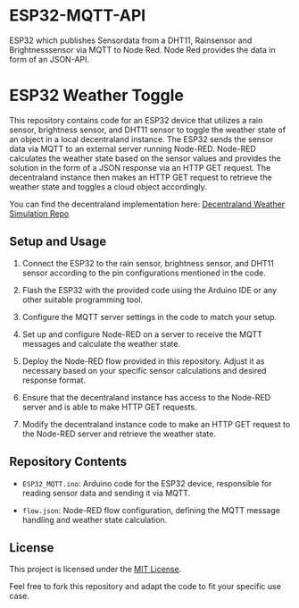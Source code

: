 # ESP32-MQTT-API
ESP32 which publishes Sensordata from a DHT11, Rainsensor and Brightnesssensor via MQTT to Node Red. Node Red provides the data in form of an JSON-API. 

# ESP32 Weather Toggle

This repository contains code for an ESP32 device that utilizes a rain sensor, brightness sensor, and DHT11 sensor to toggle the weather state of an object in a local decentraland instance. The ESP32 sends the sensor data via MQTT to an external server running Node-RED. Node-RED calculates the weather state based on the sensor values and provides the solution in the form of a JSON response via an HTTP GET request. The decentraland instance then makes an HTTP GET request to retrieve the weather state and toggles a cloud object accordingly.

You can find the decentraland implementation here: [Decentraland Weather Simulation Repo](https://github.com/decentraland-scenes/Weather-simulation)

## Setup and Usage

1. Connect the ESP32 to the rain sensor, brightness sensor, and DHT11 sensor according to the pin configurations mentioned in the code.

2. Flash the ESP32 with the provided code using the Arduino IDE or any other suitable programming tool.

3. Configure the MQTT server settings in the code to match your setup.

4. Set up and configure Node-RED on a server to receive the MQTT messages and calculate the weather state.

5. Deploy the Node-RED flow provided in this repository. Adjust it as necessary based on your specific sensor calculations and desired response format.

6. Ensure that the decentraland instance has access to the Node-RED server and is able to make HTTP GET requests.

7. Modify the decentraland instance code to make an HTTP GET request to the Node-RED server and retrieve the weather state.


## Repository Contents

- `ESP32_MQTT.ino`: Arduino code for the ESP32 device, responsible for reading sensor data and sending it via MQTT.

- `flow.json`: Node-RED flow configuration, defining the MQTT message handling and weather state calculation.


## License

This project is licensed under the [MIT License](LICENSE).

Feel free to fork this repository and adapt the code to fit your specific use case.
